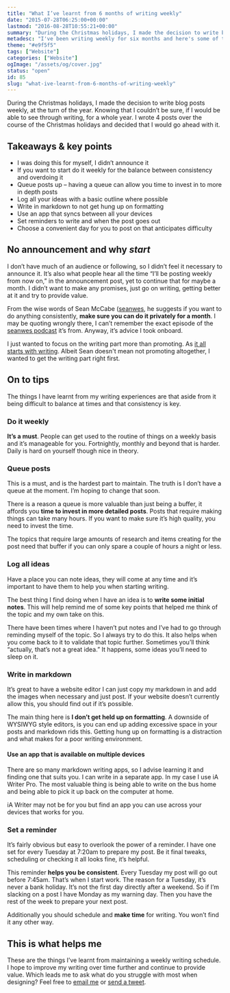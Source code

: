 ```yaml
---
title: "What I’ve learnt from 6 months of writing weekly"
date: "2015-07-28T06:25:00+00:00"
lastmod: "2016-08-28T10:55:21+00:00"
summary: "During the Christmas holidays, I made the decision to write blog posts weekly, at the turn of the year. Knowing that I couldn’t be sure, if I would be able to see through writing, for a whole year. I wrote 4 posts over the course of the Christmas holidays and decided that I would go ahead with it."
metadesc: "I've been writing weekly for six months and here's some of the things I've learnt over that time."
theme: "#e9f5f5"
tags: ["Website"]
categories: ["Website"]
ogImage: "/assets/og/cover.jpg"
status: "open"
id: 85
slug: "what-ive-learnt-from-6-months-of-writing-weekly"
---
```


During the Christmas holidays, I made the decision to write blog posts weekly, at the turn of the year. Knowing that I couldn’t be sure, if I would be able to see through writing, for a whole year. I wrote 4 posts over the course of the Christmas holidays and decided that I would go ahead with it.

## Takeaways & key points
- I was doing this for myself, I didn’t announce it
- If you want to start do it weekly for the balance between consistency and overdoing it
- Queue posts up – having a queue can allow you time to invest in to more in depth posts
- Log all your ideas with a basic outline where possible
- Write in markdown to not get hung up on formatting
- Use an app that syncs between all your devices
- Set reminders to write and when the post goes out
- Choose a convenient day for you to post on that anticipates difficulty

## No announcement and why *start*
I don’t have much of an audience or following, so I didn’t feel it necessary to announce it. It’s also what people hear all the time “I’ll be posting weekly from now on,” in the announcement post, yet to continue that for maybe a month. I didn’t want to make any promises, just go on writing, getting better at it and try to provide value.

From the wise words of Sean McCabe ([seanwes](http://seanwes.com), he suggests if you want to do anything consistently, **make sure you can do it privately for a month**. I may be quoting wrongly there, I can’t remember the exact episode of the [seanwes podcast](http://seanwes.com/podcast) it’s from. Anyway, it’s advice I took onboard. 

I just wanted to focus on the writing part more than promoting. As [it all starts with writing](http://seanwes.com/podcast/139-it-all-starts-with-writing-again/). Albeit Sean doesn't mean not promoting altogether, I wanted to get the writing part right first.

## On to tips
The things I have learnt from my writing experiences are that aside from it being difficult to balance at times and that consistency is key. 

### Do it weekly
**It’s a must**. People can get used to the routine of things on a weekly basis and it’s manageable for you. Fortnightly, monthly and beyond that is harder. Daily is hard on yourself though nice in theory.

### Queue posts
This is a must, and is the hardest part to maintain. The truth is I don’t have a queue at the moment. I’m hoping to change that soon. 

There is a reason a queue is more valuable than just being a buffer, it affords you **time to invest in more detailed posts**. Posts that require making things can take many hours. If you want to make sure it’s high quality, you need to invest the time.

The topics that require large amounts of research and items creating for the post need that buffer if you can only spare a couple of hours a night or less.

### Log all ideas
Have a place you can note ideas, they will come at any time and it’s important to have them to help you when starting writing. 

The best thing I find doing when I have an idea is to **write some initial notes**. This will help remind me of some key points that helped me think of the topic and my own take on this. 

There have been times where I haven’t put notes and I’ve had to go through reminding myself of the topic. So I always try to do this. It also helps when you come back to it to validate that topic further. Sometimes you’ll think “actually, that’s not a great idea.” It happens, some ideas you’ll need to sleep on it.

### Write in markdown
It’s great to have a website editor I can just copy my markdown in and add the images when necessary and just post. If your website doesn’t currently allow this, you should find out if it’s possible.

The main thing here is **I don’t get held up on formatting**. A downside of WYSIWYG style editors, is you can end up adding excessive space in your posts and markdown rids this. Getting hung up on formatting is a distraction and what makes for a poor writing environment.

#### Use an app that is available on multiple devices
There are so many markdown writing apps, so I advise learning it and finding one that suits you. I can write in a separate app. In my case I use iA Writer Pro. The most valuable thing is being able to write on the bus home and being able to pick it up back on the computer at home.

iA Writer may not be for you but find an app you can use across your devices that works for you.

### Set a reminder
It’s fairly obvious but easy to overlook the power of a reminder. I have one set for every Tuesday at 7:20am to prepare my post. Be it final tweaks, scheduling or checking it all looks fine, it’s helpful.

This reminder **helps you be consistent**. Every Tuesday my post will go out before 7:45am. That’s when I start work. The reason for a Tuesday, it’s never a bank holiday. It’s not the first day directly after a weekend. So if I’m slacking on a post I have Monday as my warning day. Then you have the rest of the week to prepare your next post.

Additionally you should schedule and **make time** for writing. You won’t find it any other way.

## This is what helps me
These are the things I’ve learnt from maintaining a weekly writing schedule. I hope to improve my writing over time further and continue to provide value. Which leads me to ask what do you struggle with most when designing? Feel free to [email me](http://iamsteve.me/contact) or [send a tweet](http://twitter.com/irsteve).
